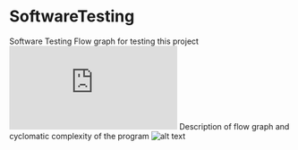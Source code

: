 # SoftwareTesting
Software Testing
Flow graph for testing this project
![alt text](https://github.com/eimutisgenys/SoftwareTesting/blob/master/DocumentsAndPictures/ADamaschin_EGenys.pdf)
Description of flow graph and cyclomatic complexity of the program
![alt text](https://github.com/eimutisgenys/SoftwareTesting/blob/master/Desc.jpg)
